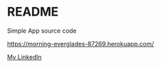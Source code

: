 # README

Simple App source code

https://morning-everglades-87269.herokuapp.com/

[My LinkedIn](https://www.linkedin.com/in/željko-čolović-b3527079)
